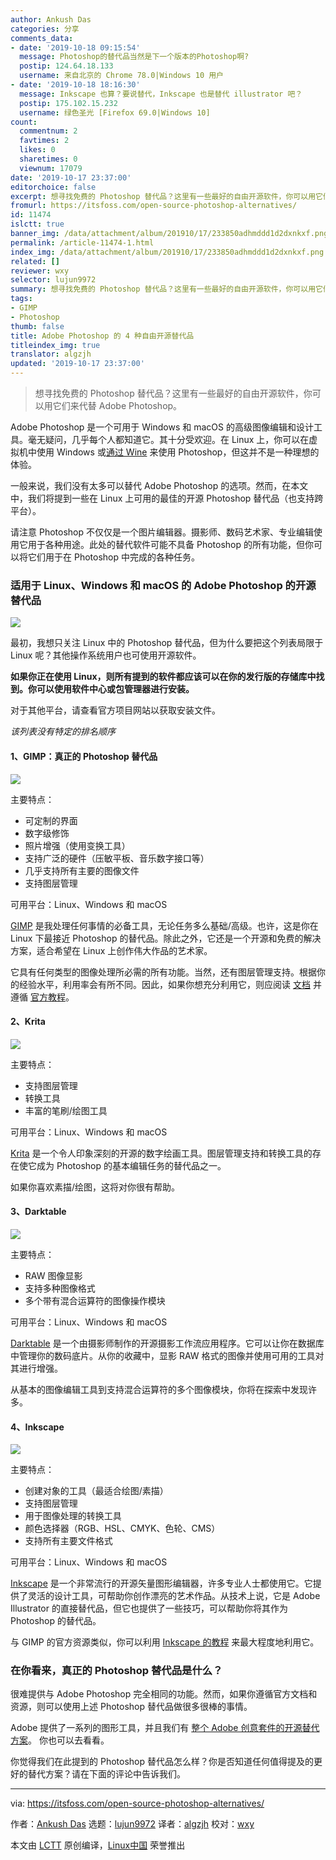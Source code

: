 ```yaml
---
author: Ankush Das
categories: 分享
comments_data:
- date: '2019-10-18 09:15:54'
  message: Photoshop的替代品当然是下一个版本的Photoshop啊?
  postip: 124.64.18.133
  username: 来自北京的 Chrome 78.0|Windows 10 用户
- date: '2019-10-18 18:16:30'
  message: Inkscape 也算？要说替代，Inkscape 也是替代 illustrator 吧？
  postip: 175.102.15.232
  username: 绿色圣光 [Firefox 69.0|Windows 10]
count:
  commentnum: 2
  favtimes: 2
  likes: 0
  sharetimes: 0
  viewnum: 17079
date: '2019-10-17 23:37:00'
editorchoice: false
excerpt: 想寻找免费的 Photoshop 替代品？这里有一些最好的自由开源软件，你可以用它们来代替 Adobe Photoshop。
fromurl: https://itsfoss.com/open-source-photoshop-alternatives/
id: 11474
islctt: true
banner_img: /data/attachment/album/201910/17/233850adhmddd1d2dxnkxf.png
permalink: /article-11474-1.html
index_img: /data/attachment/album/201910/17/233850adhmddd1d2dxnkxf.png.thumb.jpg
related: []
reviewer: wxy
selector: lujun9972
summary: 想寻找免费的 Photoshop 替代品？这里有一些最好的自由开源软件，你可以用它们来代替 Adobe Photoshop。
tags:
- GIMP
- Photoshop
thumb: false
title: Adobe Photoshop 的 4 种自由开源替代品
titleindex_img: true
translator: algzjh
updated: '2019-10-17 23:37:00'
---
```



> 
> 想寻找免费的 Photoshop 替代品？这里有一些最好的自由开源软件，你可以用它们来代替 Adobe Photoshop。
> 
> 
> 


Adobe Photoshop 是一个可用于 Windows 和 macOS 的高级图像编辑和设计工具。毫无疑问，几乎每个人都知道它。其十分受欢迎。在 Linux 上，你可以在虚拟机中使用 Windows 或[通过 Wine](https://itsfoss.com/install-latest-wine/) 来使用 Photoshop，但这并不是一种理想的体验。


一般来说，我们没有太多可以替代 Adobe Photoshop 的选项。然而，在本文中，我们将提到一些在 Linux 上可用的最佳的开源 Photoshop 替代品（也支持跨平台）。


请注意 Photoshop 不仅仅是一个图片编辑器。摄影师、数码艺术家、专业编辑使用它用于各种用途。此处的替代软件可能不具备 Photoshop 的所有功能，但你可以将它们用于在 Photoshop 中完成的各种任务。


### 适用于 Linux、Windows 和 macOS 的 Adobe Photoshop 的开源替代品


![](/data/attachment/album/201910/17/233850adhmddd1d2dxnkxf.png)


最初，我想只关注 Linux 中的 Photoshop 替代品，但为什么要把这个列表局限于 Linux 呢？其他操作系统用户也可使用开源软件。


**如果你正在使用 Linux，则所有提到的软件都应该可以在你的发行版的存储库中找到。你可以使用软件中心或包管理器进行安装。**


对于其他平台，请查看官方项目网站以获取安装文件。


*该列表没有特定的排名顺序*


#### 1、GIMP：真正的 Photoshop 替代品


![](/data/attachment/album/201910/17/233745jcmgnm3yovsq20c3.jpg)


主要特点：


* 可定制的界面
* 数字级修饰
* 照片增强（使用变换工具）
* 支持广泛的硬件（压敏平板、音乐数字接口等）
* 几乎支持所有主要的图像文件
* 支持图层管理


可用平台：Linux、Windows 和 macOS


[GIMP](https://www.gimp.org/) 是我处理任何事情的必备工具，无论任务多么基础/高级。也许，这是你在 Linux 下最接近 Photoshop 的替代品。除此之外，它还是一个开源和免费的解决方案，适合希望在 Linux 上创作伟大作品的艺术家。


它具有任何类型的图像处理所必需的所有功能。当然，还有图层管理支持。根据你的经验水平，利用率会有所不同。因此，如果你想充分利用它，则应阅读 [文档](https://www.gimp.org/docs/) 并遵循 [官方教程](https://www.gimp.org/tutorials/)。


#### 2、Krita


![](/data/attachment/album/201910/17/233750vbpbcbk4zckpi87p.png)


主要特点：


* 支持图层管理
* 转换工具
* 丰富的笔刷/绘图工具


可用平台：Linux、Windows 和 macOS


[Krita](https://krita.org/) 是一个令人印象深刻的开源的数字绘画工具。图层管理支持和转换工具的存在使它成为 Photoshop 的基本编辑任务的替代品之一。


如果你喜欢素描/绘图，这将对你很有帮助。


#### 3、Darktable


![](/data/attachment/album/201910/17/233752kvroxleizzjt7xqc.jpg)


主要特点：


* RAW 图像显影
* 支持多种图像格式
* 多个带有混合运算符的图像操作模块


可用平台：Linux、Windows 和 macOS


[Darktable](https://www.darktable.org/) 是一个由摄影师制作的开源摄影工作流应用程序。它可以让你在数据库中管理你的数码底片。从你的收藏中，显影 RAW 格式的图像并使用可用的工具对其进行增强。


从基本的图像编辑工具到支持混合运算符的多个图像模块，你将在探索中发现许多。


#### 4、Inkscape


![](/data/attachment/album/201910/17/233755pexpdzendsvvpomx.jpg)


主要特点：


* 创建对象的工具（最适合绘图/素描）
* 支持图层管理
* 用于图像处理的转换工具
* 颜色选择器（RGB、HSL、CMYK、色轮、CMS）
* 支持所有主要文件格式


可用平台：Linux、Windows 和 macOS


[Inkscape](https://inkscape.org/) 是一个非常流行的开源矢量图形编辑器，许多专业人士都使用它。它提供了灵活的设计工具，可帮助你创作漂亮的艺术作品。从技术上说，它是 Adobe Illustrator 的直接替代品，但它也提供了一些技巧，可以帮助你将其作为 Photoshop 的替代品。


与 GIMP 的官方资源类似，你可以利用 [Inkscape 的教程](https://inkscape.org/learn/) 来最大程度地利用它。


### 在你看来，真正的 Photoshop 替代品是什么？


很难提供与 Adobe Photoshop 完全相同的功能。然而，如果你遵循官方文档和资源，则可以使用上述 Photoshop 替代品做很多很棒的事情。


Adobe 提供了一系列的图形工具，并且我们有 [整个 Adobe 创意套件的开源替代方案](https://itsfoss.com/adobe-alternatives-linux/)。 你也可以去看看。


你觉得我们在此提到的 Photoshop 替代品怎么样？你是否知道任何值得提及的更好的替代方案？请在下面的评论中告诉我们。




---


via: <https://itsfoss.com/open-source-photoshop-alternatives/>


作者：[Ankush Das](https://itsfoss.com/author/ankush/) 选题：[lujun9972](https://github.com/lujun9972) 译者：[algzjh](https://github.com/algzjh) 校对：[wxy](https://github.com/wxy)


本文由 [LCTT](https://github.com/LCTT/TranslateProject) 原创编译，[Linux中国](https://linux.cn/) 荣誉推出